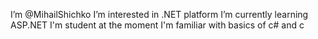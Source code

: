 I’m @MihailShichko
I’m interested in .NET platform
I’m currently learning ASP.NET
I'm student at the moment
I'm familiar with basics of c# and c

